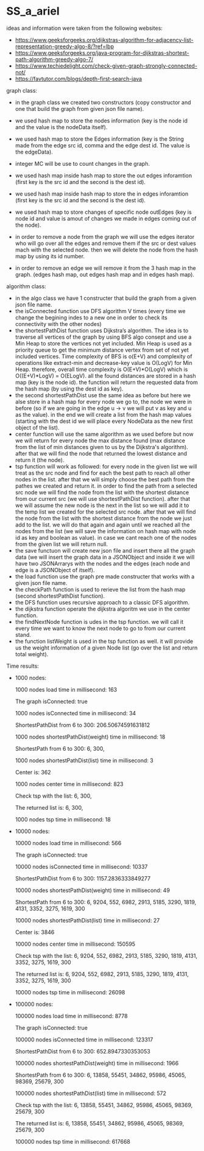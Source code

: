 # SS_a_ariel

ideas and information were taken from the following websites:
* https://www.geeksforgeeks.org/dijkstras-algorithm-for-adjacency-list-representation-greedy-algo-8/?ref=lbp
* https://www.geeksforgeeks.org/java-program-for-dijkstras-shortest-path-algorithm-greedy-algo-7/
* https://www.techiedelight.com/check-given-graph-strongly-connected-not/
* https://favtutor.com/blogs/depth-first-search-java


graph class:
* in the graph class we created two constructors (copy constructor and one that build the graph from given json file name).
* we used hash map to store the nodes information (key is the node id and the value is the nodeData itself).
* we used hash map to store the Edges information (key is the String made from the edge src id, comma and the edge dest id. The value is the edgeData).
* integer MC will be use to count changes in the graph.
* we used hash map inside hash map to store the out edges inforamtion (first key is the src id and the second is the dest id).
* we used hash map inside hash map to store the in edges inforamtion (first key is the src id and the second is the dest id).
* we used hash map to store changes of specific node outEdges (key is node id and value is amout of changes we made in edges coming out of the node).

* in order to remove a node from the graph we will use the edges iterator who will go over all the edges and remove them if the src or dest values mach with the selected node.
then we will delete the node from the hash map by using its id number.

* in order to remove an edge we will remove it from the 3 hash map in the graph. (edges hash map, out edges hash map and in edges hash map).


algorithm class:
* in the algo class we have 1 constructer that build the graph from a given json file name.
* the isConnected function use DFS algorithm V times (every time we change the begining indes to a new one in order to check its connectivity with the other nodes)
* the shortestPathDist function uses Dijkstra’s algorithm. The idea is to traverse all vertices of the graph by using BFS algo consept and use a Min Heap to store the vertices not yet included. Min Heap is used as a priority queue to get the minimum distance vertex from set of not yet included vertices. Time complexity of BFS is o(E+V) and complexity of operations like extract-min and decrease-key value is O(LogV) for Min Heap. therefore, overall time complexity is O(E+V)*O(LogV) which is O((E+V)*LogV) = O(ELogV). all the found distances are stored in a hash map (key is the node id). the function will return the requested data from the hash map (by using the dest id as key).
* the second shortestPathDist use the same idea as before but here we alse store in a hash map for every node we go to, the node we were in before (so if we are going in the edge u -> v we will put v as key and u as the value). in the end we will create a list from the hash map values (starting with the dest id we will place every NodeData as the new first object of the list).
* center function will use the same algorithm as we used before but now we will return for every node the max distance found (max distance from the list of min distances given to us by the Dijkstra's algorithm). after that we will find the node that returned the lowest distance and return it (the node).
* tsp function will work as followed: for every node in the given list we will treat as the src node and find for each the best path to reach all other nodes in the list. after that we will simply choose the best path from the pathes we created and return it.
in order to find the path from a selected src node we will find the node from the list with the shortest distance from our current src (we will use shortestPathDist function).
after that we will assume the new node is the next in the list so we will add it to the temp list we created for the selected src node. after that we will find the node from the list with the shortest distance from the node we just add to the list. we will do that again and again until we reached all the nodes from the list (we will save the information on hash map with node id as key and boolean as value). 
in case we cant reach one of the nodes from the given list we will return null.
* the save functuon will create new json file and insert there all the graph data (we will insert the graph data in a JSONObject and inside it we will have two JSONArrarys with the nodes and the edges (each node and edge is a JSONObject of itself).
* the load function use the graph pre made constructer that works with a given json file name.
* the checkPath function is used to rerieve the list from the hash map (second shortestPathDist function).
* the DFS function uses recursive approach to a classic DFS algorithm.
* the dijkstra function operate the dijkstra algoritm we use in the center function.
* the findNextNode function is udes in the tsp function. we will call it every time we want to know the next node to go to from our current stand.
* the function listWeight is used in the tsp function as well. it will provide us the weight information of a given Node list (go over the list and return total weight).



Time results:

* 1000 nodes:

  1000 nodes load time in millisecond: 163
  
  The graph isConnected: true
  
  1000 nodes isConnected time in millisecond: 34
  
  ShortestPathDist from 6 to 300: 206.50674591631812
  
  1000 nodes shortestPathDist(weight) time in millisecond: 18
  
  ShortestPath from 6 to 300: 6, 300, 
  
  1000 nodes shortestPathDist(list) time in millisecond: 3
  
  Center is: 362
  
  1000 nodes center time in millisecond: 823
  
  Check tsp with the list: 6, 300, 
  
  The returned list is: 6, 300, 
  
  1000 nodes tsp time in millisecond: 18


* 10000 nodes:

  10000 nodes load time in millisecond: 566
  
  The graph isConnected: true
  
  10000 nodes isConnected time in millisecond: 10337
  
  ShortestPathDist from 6 to 300: 1157.2836333849277
  
  10000 nodes shortestPathDist(weight) time in millisecond: 49
  
  ShortestPath from 6 to 300: 6, 9204, 552, 6982, 2913, 5185, 3290, 1819, 4131, 3352, 3275, 1619, 300
  
  10000 nodes shortestPathDist(list) time in millisecond: 27
  
  Center is: 3846
  
  10000 nodes center time in millisecond: 150595
  
  Check tsp with the list: 6, 9204, 552, 6982, 2913, 5185, 3290, 1819, 4131, 3352, 3275, 1619, 300
  
  The returned list is: 6, 9204, 552, 6982, 2913, 5185, 3290, 1819, 4131, 3352, 3275, 1619, 300
  
  10000 nodes tsp time in millisecond: 26098


* 100000 nodes:

  100000 nodes load time in millisecond: 8778
  
  The graph isConnected: true

  100000 nodes isConnected time in millisecond: 123317
  
  ShortestPathDist from 6 to 300: 652.8947330353053
  
  100000 nodes shortestPathDist(weight) time in millisecond: 1966
  
  ShortestPath from 6 to 300: 6, 13858, 55451, 34862, 95986, 45065, 98369, 25679, 300
  
  100000 nodes shortestPathDist(list) time in millisecond: 572
  
  Check tsp with the list: 6, 13858, 55451, 34862, 95986, 45065, 98369, 25679, 300
  
  The returned list is: 6, 13858, 55451, 34862, 95986, 45065, 98369, 25679, 300
  
  100000 nodes tsp time in millisecond: 617668



